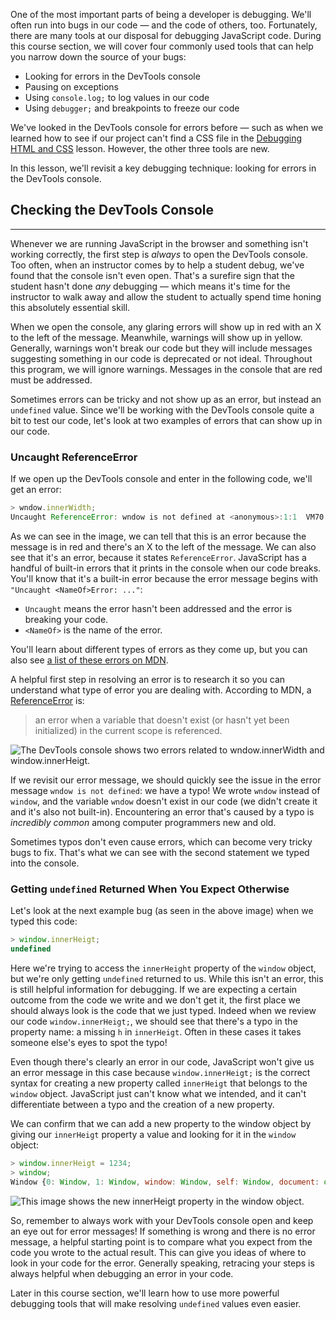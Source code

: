One of the most important parts of being a developer is debugging. We'll often run into bugs in our code — and the code of others, too. Fortunately, there are many tools at our disposal for debugging JavaScript code. During this course section, we will cover four commonly used tools that can help you narrow down the source of your bugs:

* Looking for errors in the DevTools console
* Pausing on exceptions
* Using `console.log;` to log values in our code
* Using `debugger;` and breakpoints to freeze our code

We've looked in the DevTools console for errors before — such as when we learned how to see if our project can't find a CSS file in the [Debugging HTML and CSS](/introduction-to-programming/git-html-and-css-part-2/debugging-html-and-css) lesson. However, the other three tools are new.

In this lesson, we'll revisit a key debugging technique: looking for errors in the DevTools console.

## Checking the DevTools Console
---

Whenever we are running JavaScript in the browser and something isn't working correctly, the first step is _always_ to open the DevTools console. Too often, when an instructor comes by to help a student debug, we've found that the console isn't even open. That's a surefire sign that the student hasn't done _any_ debugging — which means it's time for the instructor to walk away and allow the student to actually spend time honing this absolutely essential skill.

When we open the console, any glaring errors will show up in red with an X to the left of the message. Meanwhile, warnings will show up in yellow. Generally, warnings won't break our code but they will include messages suggesting something in our code is deprecated or not ideal. Throughout this program, we will ignore warnings. Messages in the console that are red must be addressed.

Sometimes errors can be tricky and not show up as an error, but instead an `undefined` value. Since we'll be working with the DevTools console quite a bit to test our code, let's look at two examples of errors that can show up in our code.

### Uncaught ReferenceError

If we open up the DevTools console and enter in the following code, we'll get an error:

```js
> wndow.innerWidth;
Uncaught ReferenceError: wndow is not defined at <anonymous>:1:1  VM70:1
```

As we can see in the image, we can tell that this is an error because the message is in red and there's an X to the left of the message. We can also see that it's an error, because it states `ReferenceError`. JavaScript has a handful of built-in errors that it prints in the console when our code breaks. You'll know that it's a built-in error because the error message begins with `"Uncaught <NameOf>Error: ..."`:

* `Uncaught` means the error hasn't been addressed and the error is breaking your code.
* `<NameOf>` is the name of the error. 

You'll learn about different types of errors as they come up, but you can also see [a list of these errors on MDN](https://developer.mozilla.org/en-US/docs/Web/JavaScript/Reference/Global_Objects#error_objects). 

A helpful first step in resolving an error is to research it so you can understand what type of error you are dealing with. According to MDN, a [ReferenceError](https://developer.mozilla.org/en-US/docs/Web/JavaScript/Reference/Global_Objects/ReferenceError) is:

> an error when a variable that doesn't exist (or hasn't yet been initialized) in the current scope is referenced.

![The DevTools console shows two errors related to `wndow.innerWidth` and `window.innerHeigt`.](https://learnhowtoprogram.s3.us-west-2.amazonaws.com/new-section2-js-and-web-browsers/reading-console-errors-window-errors.png)

If we revisit our error message, we should quickly see the issue in the error message `wndow is not defined`: we have a typo! We wrote `wndow` instead of `window`, and the variable `wndow` doesn't exist in our code (we didn't create it and it's also not built-in). Encountering an error that's caused by a typo is _incredibly common_ among computer programmers new and old. 

Sometimes typos don't even cause errors, which can become very tricky bugs to fix. That's what we can see with the second statement we typed into the console. 

### Getting `undefined` Returned When You Expect Otherwise

Let's look at the next example bug (as seen in the above image) when we typed this code:

```js
> window.innerHeigt;
undefined
```

Here we're trying to access the `innerHeight` property of the `window` object, but we're only getting `undefined` returned to us. While this isn't an error, this is still helpful information for debugging. If we are expecting a certain outcome from the code we write and we don't get it, the first place we should always look is the code that we just typed. Indeed when we review our code `window.innerHeigt;`, we should see that there's a typo in the property name: a missing `h` in `innerHeigt`. Often in these cases it takes someone else's eyes to spot the typo! 

Even though there's clearly an error in our code, JavaScript won't give us an error message in this case because `window.innerHeigt;` is the correct syntax for creating a new property called `innerHeigt` that belongs to the `window` object. JavaScript just can't know what we intended, and it can't differentiate between a typo and the creation of a new property.

We can confirm that we can add a new property to the window object by giving our `innerHeigt` property a value and looking for it in the `window` object:

```js
> window.innerHeigt = 1234;
> window;
Window {0: Window, 1: Window, window: Window, self: Window, document: document, name: '', location: Location, …}
```

![This image shows the new `innerHeigt` property in the `window` object.](https://learnhowtoprogram.s3.us-west-2.amazonaws.com/new-section2-js-and-web-browsers/incorrect-inner-height-property-for-console-errors.png)

So, remember to always work with your DevTools console open and keep an eye out for error messages! If something is wrong and there is no error message, a helpful starting point is to compare what you expect from the code you wrote to the actual result. This can give you ideas of where to look in your code for the error. Generally speaking, retracing your steps is always helpful when debugging an error in your code. 

Later in this course section, we'll learn how to use more powerful debugging tools that will make resolving `undefined` values even easier.
